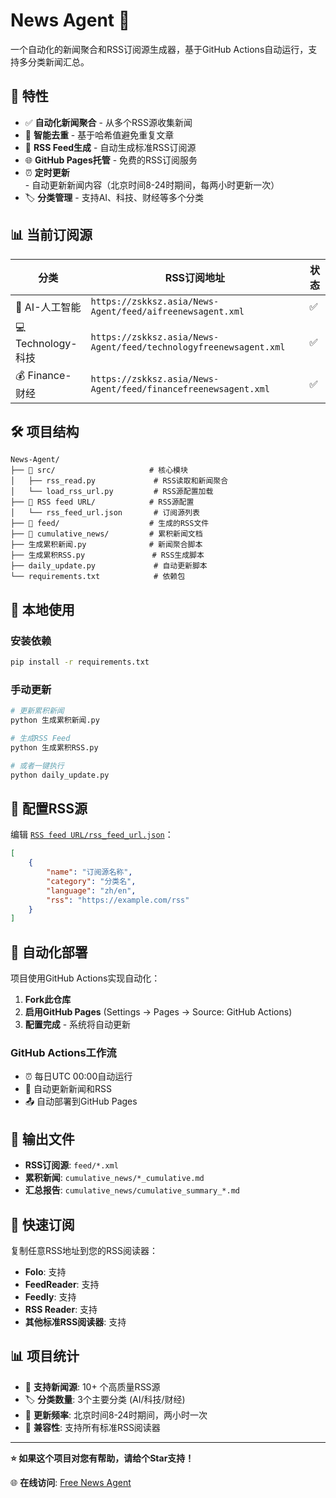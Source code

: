 # News Agent 📰

一个自动化的新闻聚合和RSS订阅源生成器，基于GitHub Actions自动运行，支持多分类新闻汇总。

## 🚀 特性

- ✅ **自动化新闻聚合** - 从多个RSS源收集新闻
- 🔄 **智能去重** - 基于哈希值避免重复文章
- 📡 **RSS Feed生成** - 自动生成标准RSS订阅源
- 🌐 **GitHub Pages托管** - 免费的RSS订阅服务
- ⏰ **定时更新** - 自动更新新闻内容（北京时间8-24时期间，每两小时更新一次）
- 🏷️ **分类管理** - 支持AI、科技、财经等多个分类

## 📊 当前订阅源

| 分类 | RSS订阅地址 | 状态 |
|------|------------|------|
| 🤖 AI-人工智能 | `https://zskksz.asia/News-Agent/feed/aifreenewsagent.xml` | ✅ |
| 💻 Technology-科技 | `https://zskksz.asia/News-Agent/feed/technologyfreenewsagent.xml` | ✅ |
| 💰 Finance-财经 | `https://zskksz.asia/News-Agent/feed/financefreenewsagent.xml` | ✅ |

## 🛠️ 项目结构

```
News-Agent/
├── 📁 src/                     # 核心模块
│   ├── rss_read.py             # RSS读取和新闻聚合
│   └── load_rss_url.py         # RSS源配置加载
├── 📁 RSS feed URL/            # RSS源配置
│   └── rss_feed_url.json       # 订阅源列表
├── 📁 feed/                    # 生成的RSS文件
├── 📁 cumulative_news/         # 累积新闻文档
├── 生成累积新闻.py              # 新闻聚合脚本
├── 生成累积RSS.py               # RSS生成脚本
├── daily_update.py             # 自动更新脚本
└── requirements.txt            # 依赖包
```

## 🔧 本地使用

### 安装依赖
```bash
pip install -r requirements.txt
```

### 手动更新
```bash
# 更新累积新闻
python 生成累积新闻.py

# 生成RSS Feed
python 生成累积RSS.py

# 或者一键执行
python daily_update.py
```

## 📝 配置RSS源

编辑 [`RSS feed URL/rss_feed_url.json`](RSS%20feed%20URL/rss_feed_url.json)：

```json
[
    {
        "name": "订阅源名称",
        "category": "分类名",
        "language": "zh/en",
        "rss": "https://example.com/rss"
    }
]
```

## 🤖 自动化部署

项目使用GitHub Actions实现自动化：

1. **Fork此仓库**
2. **启用GitHub Pages** (Settings → Pages → Source: GitHub Actions)
3. **配置完成** - 系统将自动更新

### GitHub Actions工作流
- ⏰ 每日UTC 00:00自动运行
- 🔄 自动更新新闻和RSS
- 📤 自动部署到GitHub Pages

## 📂 输出文件

- **RSS订阅源**: `feed/*.xml`
- **累积新闻**: `cumulative_news/*_cumulative.md`
- **汇总报告**: `cumulative_news/cumulative_summary_*.md`

## 🔗 快速订阅

复制任意RSS地址到您的RSS阅读器：
- **Folo**: 支持
- **FeedReader**: 支持
- **Feedly**: 支持
- **RSS Reader**: 支持
- **其他标准RSS阅读器**: 支持

## 📊 项目统计

- 📰 **支持新闻源**: 10+ 个高质量RSS源
- 🏷️ **分类数量**: 3个主要分类 (AI/科技/财经)
- 🔄 **更新频率**: 北京时间8-24时期间，两小时一次
- 📱 **兼容性**: 支持所有标准RSS阅读器

---

**⭐ 如果这个项目对您有帮助，请给个Star支持！**

🌐 **在线访问**: [Free News Agent](https://zskksz.asia/News-Agent)
